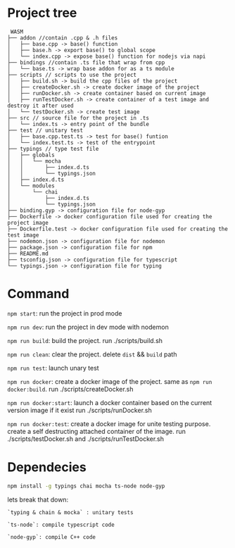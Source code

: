 # Project tree
```
 WASM
├── addon //contain .cpp & .h files
│   ├── base.cpp -> base() function
│   ├── base.h -> export base() to global scope
│   └── index.cpp -> expose base() function for nodejs via napi
├── bindings //contain .ts file that wrap from cpp
│   └── base.ts -> wrap base addon for as a ts module
├── scripts // scripts to use the project
│   ├── build.sh -> build the cpp files of the project
│   ├── createDocker.sh -> create docker image of the project
│   ├── runDocker.sh -> create container based on current image
│   ├── runTestDocker.sh -> create container of a test image and destroy it after used
│   └── testDocker.sh -> create test image
├── src // source file for the project in .ts
│   └── index.ts -> entry point of the bundle
├── test // unitary test
│   ├── base.cpp.test.ts -> test for base() funtion
│   └── index.test.ts -> test of the entrypoint
├── typings // type test file
│   ├── globals
│   │   └── mocha
│   │       ├── index.d.ts
│   │       └── typings.json
│   ├── index.d.ts
│   └── modules
│       └── chai
│           ├── index.d.ts
│           └── typings.json
├── binding.gyp -> configuration file for node-gyp
├── Dockerfile -> docker configuration file used for creating the project image
├── Dockerfile.test -> docker configuration file used for creating the test image
├── nodemon.json -> configuration file for nodemon
├── package.json -> configuration file for npm
├── README.md
├── tsconfig.json -> configuration file for typescript
└── typings.json -> configuration file for typing

```

# Command
`npm start`: run the project in prod mode

`npm run dev`: run the project in dev mode with nodemon

`npm run build`: build the project. run ./scripts/build.sh

`npm run clean`: clear the project. delete `dist` && `build` path

`npm run test`: launch unary test

`npm run docker`: create a docker image of the project. same as `npm run docker:build`. run ./scripts/createDocker.sh

`npm run docker:start`: launch a docker container based on the current version image if it exist run ./scripts/runDocker.sh

`npm run docker:test`: create a docker image for unite testing purpose. create a self destructing attached container of the image. run ./scripts/testDocker.sh and ./scripts/runTestDocker.sh

# Dependecies
```bash
npm install -g typings chai mocha ts-node node-gyp
```

lets break that down:

	`typing & chain & mocka` : unitary tests

	`ts-node`: compile typescript code

	`node-gyp`: compile C++ code
